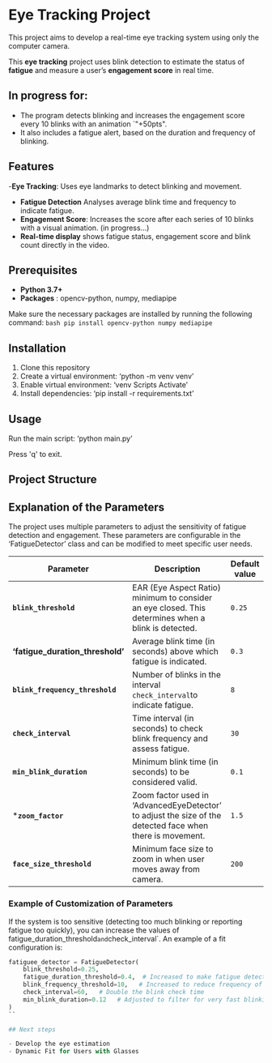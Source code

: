 # Eye Tracking Project

This project aims to develop a real-time eye tracking system using only the computer camera.

This **eye tracking** project uses blink detection to estimate the status of **fatigue** and measure a user’s **engagement score** in real time. 

## In progress for: 

- The program detects blinking and increases the engagement score every 10 blinks with an animation `"+50pts". 
- It also includes a fatigue alert, based on the duration and frequency of blinking.

## Features

-**Eye Tracking**: Uses eye landmarks to detect blinking and movement.
- **Fatigue Detection** Analyses average blink time and frequency to indicate fatigue.
- **Engagement Score**: Increases the score after each series of 10 blinks with a visual animation. (in progress...)
- **Real-time display** shows fatigue status, engagement score and blink count directly in the video.

## Prerequisites

- **Python 3.7+**
- **Packages** : opencv-python, numpy, mediapipe

Make sure the necessary packages are installed by running the following command:
`bash
pip install opencv-python numpy mediapipe
`
## Installation

1. Clone this repository
2. Create a virtual environment: ‘python -m venv venv’
3. Enable virtual environment: ‘venv Scripts Activate’
4. Install dependencies: ‘pip install -r requirements.txt’

## Usage

Run the main script: ‘python main.py’

Press 'q' to exit.

## Project Structure

## Explanation of the Parameters

The project uses multiple parameters to adjust the sensitivity of fatigue detection and engagement. These parameters are configurable in the ‘FatigueDetector’ class and can be modified to meet specific user needs.

| Parameter   | Description   | Default value |
|-----------------------------|-----------------------------------------------------------------------------------------------------------------|--------------------|
| **`blink_threshold`**   | EAR (Eye Aspect Ratio) minimum to consider an eye closed. This determines when a blink is detected.   | `0.25`   |
| **‘fatigue_duration_threshold’** | Average blink time (in seconds) above which fatigue is indicated.   | `0.3`  |
| **`blink_frequency_threshold`**   | Number of blinks in the interval `check_interval`to indicate fatigue.   | `8`  |
| **`check_interval`**   | Time interval (in seconds) to check blink frequency and assess fatigue.   | `30`   |
| **`min_blink_duration`**   | Minimum blink time (in seconds) to be considered valid.   | `0.1`  |
| ***`zoom_factor`**   | Zoom factor used in ‘AdvancedEyeDetector’ to adjust the size of the detected face when there is movement.   | `1.5`   |
| **`face_size_threshold`**   | Minimum face size to zoom in when user moves away from camera.   | `200`   |


### Example of Customization of Parameters

If the system is too sensitive (detecting too much blinking or reporting fatigue too quickly), you can increase the values of fatigue_duration_threshold` and `check_interval`. An example of a fit configuration is:

```python
fatiguee_detector = FatigueDetector(
    blink_threshold=0.25,
    fatigue_duration_threshold=0.4,  # Increased to make fatigue detection less sensitive
    blink_frequency_threshold=10,   # Increased to reduce frequency of fatigue alerts
    check_interval=60,   # Double the blink check time
    min_blink_duration=0.12   # Adjusted to filter for very fast blinking
)
``

## Next steps

- Develop the eye estimation
- Dynamic Fit for Users with Glasses